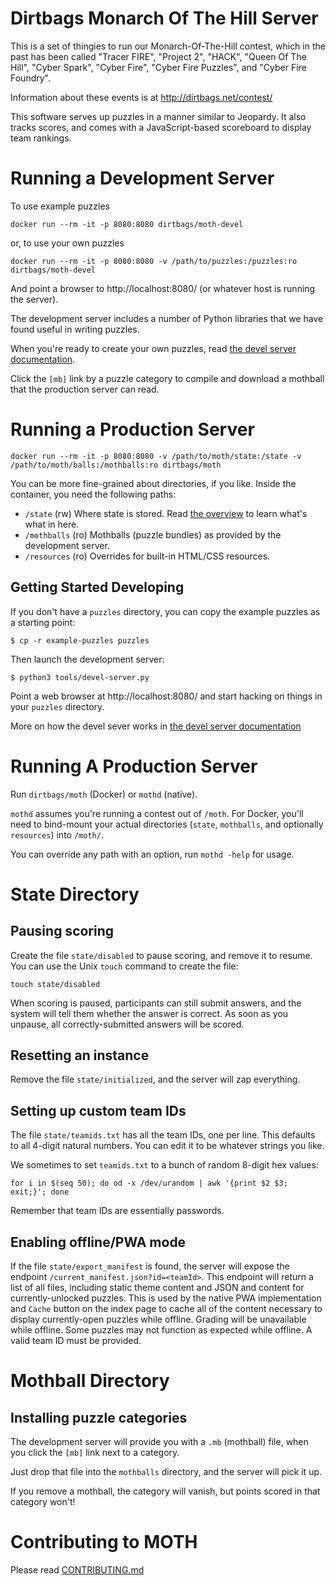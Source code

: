 Dirtbags Monarch Of The Hill Server
=====================

This is a set of thingies to run our Monarch-Of-The-Hill contest,
which in the past has been called
"Tracer FIRE",
"Project 2",
"HACK",
"Queen Of The Hill",
"Cyber Spark",
"Cyber Fire",
"Cyber Fire Puzzles",
and "Cyber Fire Foundry".

Information about these events is at
http://dirtbags.net/contest/

This software serves up puzzles in a manner similar to Jeopardy.
It also tracks scores,
and comes with a JavaScript-based scoreboard to display team rankings.


Running a Development Server
============================

To use example puzzles

    docker run --rm -it -p 8080:8080 dirtbags/moth-devel

or, to use your own puzzles

    docker run --rm -it -p 8080:8080 -v /path/to/puzzles:/puzzles:ro dirtbags/moth-devel

And point a browser to http://localhost:8080/ (or whatever host is running the server).

The development server includes a number of Python libraries that we have found useful in writing puzzles.

When you're ready to create your own puzzles,
read [the devel server documentation](docs/devel-server.md).

Click the `[mb]` link by a puzzle category to compile and download a mothball that the production server can read.


Running a Production Server
===========================

    docker run --rm -it -p 8080:8080 -v /path/to/moth/state:/state -v /path/to/moth/balls:/mothballs:ro dirtbags/moth

You can be more fine-grained about directories, if you like.
Inside the container, you need the following paths:

* `/state` (rw) Where state is stored. Read [the overview](docs/overview.md) to learn what's what in here.
* `/mothballs` (ro) Mothballs (puzzle bundles) as provided by the development server.
* `/resources` (ro) Overrides for built-in HTML/CSS resources.





Getting Started Developing
-------------------------------

If you don't have a `puzzles` directory,
you can copy the example puzzles as a starting point:

    $ cp -r example-puzzles puzzles

Then launch the development server:

    $ python3 tools/devel-server.py

Point a web browser at http://localhost:8080/
and start hacking on things in your `puzzles` directory.

More on how the devel sever works in
[the devel server documentation](docs/devel-server.md)


Running A Production Server
====================

Run `dirtbags/moth` (Docker) or `mothd` (native).

`mothd` assumes you're running a contest out of `/moth`.
For Docker, you'll need to bind-mount your actual directories
(`state`, `mothballs`, and optionally `resources`) into
`/moth/`.

You can override any path with an option,
run `mothd -help` for usage.


State Directory
===============


Pausing scoring
-------------------

Create the file `state/disabled`
to pause scoring,
and remove it to resume.
You can use the Unix `touch` command to create the file:

    touch state/disabled

When scoring is paused,
participants can still submit answers,
and the system will tell them whether the answer is correct.
As soon as you unpause,
all correctly-submitted answers will be scored.


Resetting an instance
-------------------

Remove the file `state/initialized`,
and the server will zap everything.


Setting up custom team IDs
-------------------

The file `state/teamids.txt` has all the team IDs,
one per line.
This defaults to all 4-digit natural numbers.
You can edit it to be whatever strings you like.

We sometimes to set `teamids.txt` to a bunch of random 8-digit hex values:

    for i in $(seq 50); do od -x /dev/urandom | awk '{print $2 $3; exit;}'; done

Remember that team IDs are essentially passwords.


Enabling offline/PWA mode
-------------------

If the file `state/export_manifest` is found, the server will expose the 
endpoint `/current_manifest.json?id=<teamId>`. This endpoint will return 
a list of all files, including static theme content and JSON and content 
for currently-unlocked puzzles. This is used by the native PWA 
implementation and `Cache` button on the index page to cache all of the 
content necessary to display currently-open puzzles while offline. 
Grading will be unavailable while offline. Some puzzles may not function 
as expected while offline. A valid team ID must be provided.

Mothball Directory
==================

Installing puzzle categories
-------------------

The development server will provide you with a `.mb` (mothball) file,
when you click the `[mb]` link next to a category.

Just drop that file into the `mothballs` directory,
and the server will pick it up.

If you remove a mothball,
the category will vanish,
but points scored in that category won't!

Contributing to MOTH
==================

Please read [CONTRIBUTING.md](CONTRIBUTING.md)
